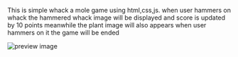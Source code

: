 This is simple whack a mole game using html,css,js.
when user hammers on whack the hammered whack image will be displayed and score is updated by 10 points
meanwhile the plant image will also appears when user hammers on it the game will be ended

![preview image](https://github.com/varunchandra10/Whack_a_mole/assets/119390276/6f505c83-a32b-46c3-92fe-9e80b55d63cc)



